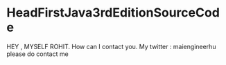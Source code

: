 # HeadFirstJava3rdEditionSourceCode
HEY , MYSELF ROHIT. How can I contact you. My twitter : maiengineerhu please do contact me

